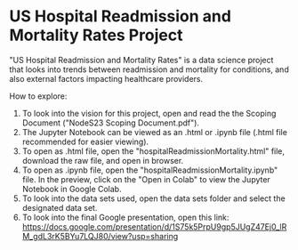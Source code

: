 # US Hospital Readmission and Mortality Rates Project
"US Hospital Readmission and Mortality Rates" is a data science project that looks into trends between readmission and mortality for conditions, and also external factors impacting healthcare providers.

How to explore:
1. To look into the vision for this project, open and read the the Scoping Document ("NodeS23 Scoping Document.pdf").
2. The Jupyter Notebook can be viewed as an .html or .ipynb file (.html file recommended for easier viewing).
3. To open as .html file, open the "hospitalReadmissionMortality.html" file, download the raw file, and open in browser.
4. To open as .ipynb file, open the "hospitalReadmissionMortality.ipynb" file. In the preview, click on the "Open in Colab" to view the Jupyter Notebook in Google Colab.
5. To look into the data sets used, open the data sets folder and select the designated data set.
6. To look into the final Google presentation, open this link: https://docs.google.com/presentation/d/1S75k5PrpU9gp5JUgZ47Ej0_lRM_gdL3rK5BYu7LQJ80/view?usp=sharing

